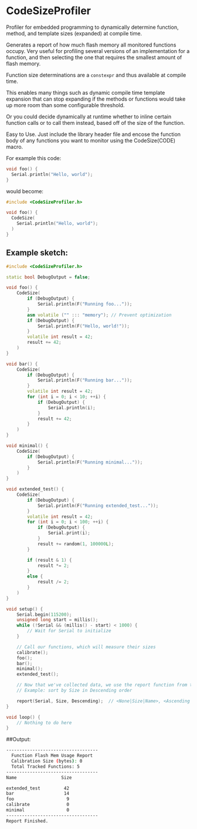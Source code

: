 # CodeSizeProfiler
Profiler for embedded programming to dynamically determine function, method, and template sizes (expanded) at compile time.

Generates a report of how much flash memory all monitored functions occupy. Very useful for profiling several versions of an implementation for a function, and then selecting the one that requires the smallest amount of flash memory.

Function size determinations are a `constexpr` and thus available at compile time. 

This enables many things such as dynamic compile time template expansion that can stop expanding if the methods or functions would take up more room than some configurable threshold.

Or you could decide dynamically at runtime whether to inline certain function calls or to call them instead, based off of the size of the function.

Easy to Use. Just include the library header file and encose the function body of any functions you want to monitor using the CodeSize(CODE) macro.

For example this code:
``` cpp
void foo() {
  Serial.println("Hello, world");
}
```

would become:
``` cpp
#include <CodeSizeProfiler.h>

void foo() {
  CodeSize(
    Serial.println("Hello, world");
  )
}
```

## Example sketch:
``` cpp
#include <CodeSizeProfiler.h>

static bool DebugOutput = false;

void foo() {
    CodeSize(
        if (DebugOutput) {
            Serial.println(F("Running foo..."));
        }
        asm volatile ("" ::: "memory"); // Prevent optimization
        if (DebugOutput) {
            Serial.println(F("Hello, world!"));
        }
        volatile int result = 42;
        result += 42;
    )
}

void bar() {
    CodeSize(
        if (DebugOutput) {
            Serial.println(F("Running bar..."));
        }
        volatile int result = 42;
        for (int i = 0; i < 10; ++i) {
            if (DebugOutput) {
                Serial.println(i);
            }
            result += 42;
        }
    )
}

void minimal() {
    CodeSize(
        if (DebugOutput) {
            Serial.println(F("Running minimal..."));
        }
    )
}

void extended_test() {
    CodeSize(
        if (DebugOutput) {
            Serial.println(F("Running extended_test..."));
        }
        volatile int result = 42;
        for (int i = 0; i < 100; ++i) {
            if (DebugOutput) {
                Serial.print(i);
            }
            result += random(1, 100000L);
        }

        if (result & 1) {
            result *= 2;
        }
        else {
            result /= 2;
        }
    )
}

void setup() {
    Serial.begin(115200);
    unsigned long start = millis();
    while (!Serial && (millis() - start) < 1000) {
        // Wait for Serial to initialize
    }

    // Call our functions, which will measure their sizes
    calibrate();
    foo();
    bar();
    minimal();
    extended_test();

    // Now that we've collected data, we use the report function from the library.
    // Example: sort by Size in Descending order

    report(Serial, Size, Descending);  // <None|Size|Name>, <Ascending|Descending>
}

void loop() {
    // Nothing to do here
}
```

 ##Output:
``` bash
-----------------------------------
  Function Flash Mem Usage Report
  Calibration Size (bytes): 0
  Total Tracked Functions: 5
-----------------------------------
Name                 Size

extended_test         42
bar                   14
foo                    9
calibrate              0
minimal                0
-----------------------------------
Report Finished.
```

